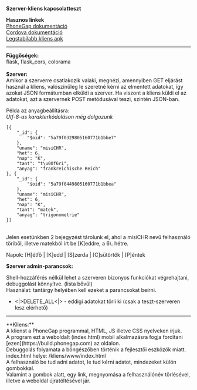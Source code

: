 **Szerver-kliens kapcsolatteszt**<br>
<!-- [![Build Status](http://46.139.116.9:9000/buildStatus/icon?job=cm-conntest)](http://46.139.116.9:9000/job/cm-conntest) -->

<!-- *Jenkins a szerver/autoTestClient.py-t futtatja, ami a mindig elérhető tesztszervert (raspberry pi) teszteli. A teszt 1000 beírásból (teszt száma sha1, és md5 hashben), és egy lekérésből áll.* -->

 **Hasznos linkek**<br>
[PhoneGap dokumentáció](http://docs.phonegap.com/)<br>
[Cordova dokumentáció](https://cordova.apache.org/docs/en/latest/)<br>
[Legstabilabb kliens apk](https://build.phonegap.com/apps/2934479/download/android)<br><hr>
**Függőségek:**<br>
flask, flask_cors, colorama<br><br>
**Szerver:**<br>
Amikor a szerverre csatlakozik valaki, megnézi, amennyiben GET eljárást használ a kliens, valószínűleg le szeretné kérni az elmentett adatokat, így azokat JSON formátumban elküldi a szerver. Ha viszont a kliens küldi el az adatokat, azt a szervernek POST metódusával teszi, szintén JSON-ban.

Példa az anyagbeállításra:<br>
_Utf-8-as karakterkódoláson még dolgozunk_

```
[{
    "_id": {
        "$oid": "5a79f0329805160771b1bbe7"
    },
    "uname": "misiCHR",
    "het": 6,
    "nap": "K",
    "tant": "t\u00f6ri",
    "anyag": "frankreichische Reich"
}, {
    "_id": {
        "$oid": "5a79f0449805160771b1bbea"
    },
    "uname": "misiCHR",
    "het": 6,
    "nap": "K",
    "tant": "matek",
    "anyag": "trigonometrie"
}]
```

<br>
Jelen esetünkben 2 bejegyzést tárolunk el, ahol a misiCHR nevű felhasználó töriből, illetve matekból írt be [K]eddre, a 6\. hétre.<br>

Napok: [H]étfő | [K]edd | [S]zerda | [C]sütörtök | [P]éntek<br>

**Szerver admin-parancsok:**<br>

Shell-hozzáférés nélkül lehet a szerveren bizonyos funkciókat végrehajtani, debuggolást könnyítve. (lista bővűl)<br>
Használat: tantárgy helyében kell ezeket a parancsokat beírni.<br>

* <|>DELETE_ALL<|> - eddigi adatokat törli ki (csak a teszt-szerveren lesz elérhető)

<hr>
**Kliens:**<br>
A klienst a PhoneGap programmal, HTML, JS illetve CSS nyelveken írjuk.<br>
A program ezt a weboldalt (index.html) mobil alkalmazásra fogja fordítani [ezen](https://build.phonegap.com) az oldalon.<br>
Debuggolás folyamata a böngészőben történik a fejlesztői eszközök miatt.<br>
index.html helye: /kliens/www/index.html<br>
A felhasználó be tud adni adatot, le tud kérni adatot, mindezeket külön gombokkal.<br>
Valamint a gombok alatt, egy link, megnyomása a felhasználónév törlésével, illetve a weboldal újratöltésével jár.<br>
